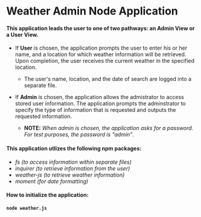 # Weather Admin Node Application

#### __This application leads the user to one of two pathways: an Admin View or a User View.__

* If __User__ is chosen, the application prompts the user to enter his or her name, and a location for which weather information will be retrieved. Upon completion, the user receives the current weather in the specified location.
    * The user's name, location, and the date of search are logged into a separate file.

* If __Admin__ is chosen, the application allows the admistrator to access stored user information. The application prompts the adminstrator to specify the type of information that is requested and outputs the requested information. 
    * __NOTE:__ _When admin is chosen, the application asks for a password. For test purposes, the password is "admin"_.

#### __This application utlizes the following npm packages:__
* _fs (to access information within separate files)_
* _inquirer (to retrieve information from the user)_
* _weather-js (to retrieve weather information)_
* _moment (for date formatting)_

#### __How to initialize the application:__
#### `node weather.js`

